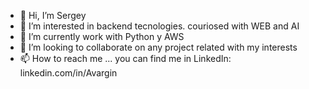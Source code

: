 - 👋 Hi, I’m Sergey
- 👀 I’m interested in backend tecnologies. couriosed with WEB and AI
- 🌱 I’m currently work with Python y AWS
- 💞️ I’m looking to collaborate on any project related with my interests
- 📫 How to reach me ... you can find me in LinkedIn: linkedin.com/in/Avargin

<!---
SrGrey/SrGrey is a ✨ special ✨ repository because its `README.md` (this file) appears on your GitHub profile.
You can click the Preview link to take a look at your changes.
--->
